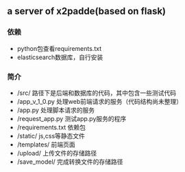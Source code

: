 ## a server of x2padde(based on flask)

### 依赖
- python包查看requirements.txt
- elasticsearch数据库，自行安装

### 简介
- /src/ 路径下是后端和数据库的代码，其中包含一些测试代码
- /app_v_1_0.py 处理web前端请求的服务（代码结构尚未整理）
- /app.py 处理脚本请求的服务
- /request_app.py 测试app.py服务的程序
- /requirements.txt 依赖包
- /static/ js,css等静态文件
- /templates/ 前端页面
- /upload/ 上传文件的存储路径
- /save_model/ 完成转换文件的存储路径
